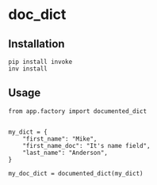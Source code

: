 # doc_dict
## Installation
```
pip install invoke
inv install
```
## Usage
```
from app.factory import documented_dict


my_dict = {
    "first_name": "Mike",
    "first_name_doc": "It's name field",
    "last_name": "Anderson",
}

my_doc_dict = documented_dict(my_dict)
```